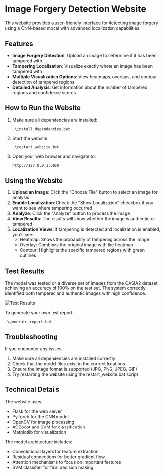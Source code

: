 # Image Forgery Detection Website

This website provides a user-friendly interface for detecting image forgery using a CNN-based model with advanced localization capabilities.

## Features

- **Image Forgery Detection**: Upload an image to determine if it has been tampered with
- **Tampering Localization**: Visualize exactly where an image has been tampered with
- **Multiple Visualization Options**: View heatmaps, overlays, and contour detection of tampered regions
- **Detailed Analysis**: Get information about the number of tampered regions and confidence scores

## How to Run the Website

1. Make sure all dependencies are installed:

   ```
   .\install_dependencies.bat
   ```

2. Start the website:

   ```
   .\restart_website.bat
   ```

3. Open your web browser and navigate to:
   ```
   http://127.0.0.1:5000
   ```

## Using the Website

1. **Upload an Image**: Click the "Choose File" button to select an image for analysis
2. **Enable Localization**: Check the "Show Localization" checkbox if you want to see where tampering occurred
3. **Analyze**: Click the "Analyze" button to process the image
4. **View Results**: The results will show whether the image is authentic or tampered
5. **Localization Views**: If tampering is detected and localization is enabled, you'll see:
   - Heatmap: Shows the probability of tampering across the image
   - Overlay: Combines the original image with the heatmap
   - Contour: Highlights the specific tampered regions with green outlines

## Test Results

The model was tested on a diverse set of images from the CASIA2 dataset, achieving an accuracy of 100% on the test set. The system correctly identified both tampered and authentic images with high confidence.

![Test Results](reports/casia2_forgery_detection_report_20250315_220137.png)

To generate your own test report:

```
.\generate_report.bat
```

## Troubleshooting

If you encounter any issues:

1. Make sure all dependencies are installed correctly
2. Check that the model files exist in the correct locations
3. Ensure the image format is supported (JPG, PNG, JPEG, GIF)
4. Try restarting the website using the restart_website.bat script

## Technical Details

The website uses:

- Flask for the web server
- PyTorch for the CNN model
- OpenCV for image processing
- XGBoost and SVM for classification
- Matplotlib for visualization

The model architecture includes:

- Convolutional layers for feature extraction
- Residual connections for better gradient flow
- Attention mechanisms to focus on important features
- SVM classifier for final decision making
